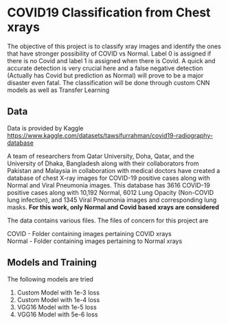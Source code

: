 # COVID19 Classification from Chest xrays
The objective of this project is to classify xray images and identify the ones that have stronger possibility of COVID vs Normal. Label 0 is assigned if there is no Covid and label 1 is assigned when there is Covid. A quick and accurate detection is very crucial here and a false negative detection (Actually has Covid but prediction as Normal) will prove to be a major disaster even fatal. The classification will be done through custom CNN models as well as Transfer Learning

## Data
Data is provided by Kaggle https://www.kaggle.com/datasets/tawsifurrahman/covid19-radiography-database

A team of researchers from Qatar University, Doha, Qatar, and the University of Dhaka, Bangladesh along with their collaborators from Pakistan and Malaysia in collaboration with medical doctors have created a database of chest X-ray images for COVID-19 positive cases along with Normal and Viral Pneumonia images. This database has 3616 COVID-19 positive cases along with 10,192 Normal, 6012 Lung Opacity (Non-COVID lung infection), and 1345 Viral Pneumonia images and corresponding lung masks. **For this work, only Normal and Covid based xrays are considered**

The data contains various files. The files of concern for this project are

COVID - Folder containing images pertaining COVID xrays\
Normal - Folder containing images pertaining to Normal xrays

## Models and Training

The following models are tried
1. Custom Model with 1e-3 loss
2. Custom Model with 1e-4 loss
3. VGG16 Model with 1e-5 loss
4. VGG16 Model with 5e-6 loss
